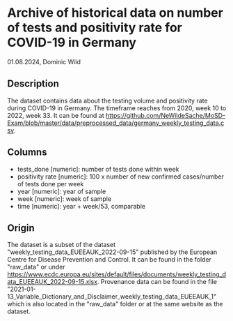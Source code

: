 # Archive of historical data on number of tests and positivity rate for COVID-19 in Germany

01.08.2024, Dominic Wild

## Description

The dataset contains data about the testing volume and positivity rate during COVID-19 in Germany. The timeframe reaches from 2020, week 10 to 2022, week 33. It can be found at https://github.com/NeWildeSache/MoSD-Exam/blob/master/data/preprocessed_data/germany_weekly_testing_data.csv.

## Columns

- tests_done [numeric]: number of tests done within week
- positivity rate [numeric]: 100 x number of new confirmed cases/number of tests done per week
- year [numeric]: year of sample 
- week [numeric]: week of sample
- time [numeric]: year + week/53, comparable

## Origin

The dataset is a subset of the dataset "weekly_testing_data_EUEEAUK_2022-09-15" published by the European Centre for Disease Prevention and Control. It can be found in the folder "raw_data" or under https://www.ecdc.europa.eu/sites/default/files/documents/weekly_testing_data_EUEEAUK_2022-09-15.xlsx. Provenance data can be found in the file "2021-01-13_Variable_Dictionary_and_Disclaimer_weekly_testing_data_EUEEAUK_1" which is also located in the "raw_data" folder or at the same website as the dataset.